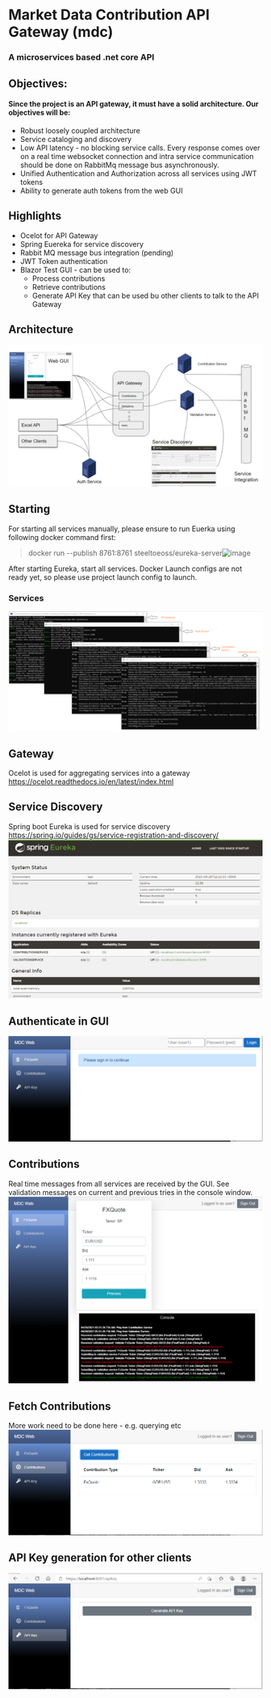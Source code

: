 # Market Data Contribution API Gateway (mdc)
### A microservices based .net core API

## Objectives:
#### Since the project is an API gateway, it must have a solid architecture. Our objectives will be:
* Robust loosely coupled architecture
* Service cataloging and discovery
* Low API latency - no blocking service calls. Every response comes over on a real time websocket connection and intra service communication should be done on RabbitMq message bus asynchronously.
* Unified Authentication and Authorization across all services using JWT tokens
* Ability to generate auth tokens from the web GUI

## Highlights
* Ocelot for API Gateway
* Spring Euereka for service discovery
* Rabbit MQ message bus integration (pending)
* JWT Token authentication
* Blazor Test GUI - can be used to:
  * Process contributions
  * Retrieve contributions
  * Generate API Key that can be used bu other clients to talk to the API Gateway

## Architecture

![Screenshot](doc/Architecture.PNG)

## Starting 
For starting all services manually, please ensure to run Euerka using following docker command first:
> docker run --publish 8761:8761 steeltoeoss/eureka-server![image](https://user-images.githubusercontent.com/10363700/116032544-d02e6880-a657-11eb-97d0-ab61663c1c62.png)

After starting Eureka, start all services. Docker Launch configs are not ready yet, so please use project launch config to launch.

### Services
![Screenshot](doc/services.PNG)

## Gateway
Ocelot is used for aggregating services into a gateway https://ocelot.readthedocs.io/en/latest/index.html

## Service Discovery
Spring boot Eureka is used for service discovery https://spring.io/guides/gs/service-registration-and-discovery/
![Screenshot](doc/servicediscovery.PNG)

## Authenticate in GUI
![Screenshot](doc/web0.PNG)

## Contributions
Real time messages from all services are received by the GUI. See validation messages on current and previous tries in the console window.
![Screenshot](doc/web1.PNG)

## Fetch Contributions
More work need to be done here - e.g. querying etc
![Screenshot](doc/web2.PNG)

## API Key generation for other clients
![Screenshot](doc/web3.PNG)

